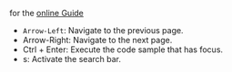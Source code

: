 for the [online Guide](https://google.github.io/comprehensive-rust/running-the-course/translations.html)

- `Arrow-Left`: Navigate to the previous page.
- Arrow-Right: Navigate to the next page.
- Ctrl + Enter: Execute the code sample that has focus.
- s: Activate the search bar.
